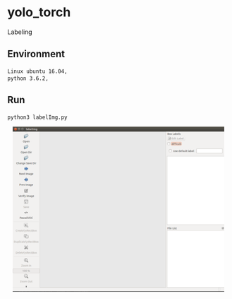 # yolo_torch

Labeling

## Environment
    Linux ubuntu 16.04,
    python 3.6.2,


## Run
    python3 labelImg.py 
    
<p align="center"><img src="assets/labeling.png" width="480"\></p>

